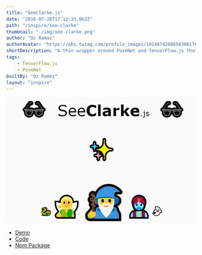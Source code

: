 ```yaml
---
title: "SeeClarke.js"
date: "2018-07-28T17:12:33.962Z"
path: "/inspire/see-clarke"
thumbnail: "./img/see-clarke.png"
author: "Oz Ramos"
authorAvatar: "https://pbs.twimg.com/profile_images/1014674288656306176/Rl2YNjtL_400x400.jpg"
shortDescription: "A thin wrapper around PoseNet and TensorFlow.js that calculates head-tracked cursor positions for a variable number of users at once."
tags:
    - TensorFlow.js
    - PoseNet
builtBy: "Oz Ramos"
layout: "inspire"
---
```


![Animation](./img/see-clarke.png)

- [Demo](https://codepen.io/labofoz/full/RBWvBp)
- [Code](https://github.com/LabOfOz/SeeClarke)
- [Npm Package](https://www.npmjs.com/package)